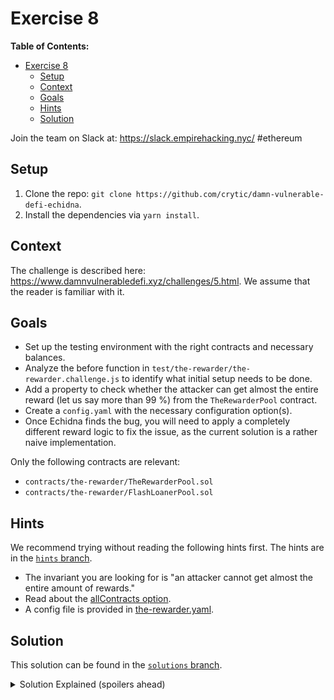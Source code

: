 # Exercise 8

**Table of Contents:**

- [Exercise 8](#exercise-8)
  - [Setup](#setup)
  - [Context](#context)
  - [Goals](#goals)
  - [Hints](#hints)
  - [Solution](#solution)

Join the team on Slack at: https://slack.empirehacking.nyc/ #ethereum

## Setup

1. Clone the repo: `git clone https://github.com/crytic/damn-vulnerable-defi-echidna`.
2. Install the dependencies via `yarn install`.

## Context

The challenge is described here: https://www.damnvulnerabledefi.xyz/challenges/5.html. We assume that the reader is familiar with it.

## Goals

- Set up the testing environment with the right contracts and necessary balances.
- Analyze the before function in `test/the-rewarder/the-rewarder.challenge.js` to identify what initial setup needs to be done.
- Add a property to check whether the attacker can get almost the entire reward (let us say more than 99 %) from the `TheRewarderPool` contract.
- Create a `config.yaml` with the necessary configuration option(s).
- Once Echidna finds the bug, you will need to apply a completely different reward logic to fix the issue, as the current solution is a rather naive implementation.

Only the following contracts are relevant:

- `contracts/the-rewarder/TheRewarderPool.sol`
- `contracts/the-rewarder/FlashLoanerPool.sol`

## Hints

We recommend trying without reading the following hints first. The hints are in the [`hints` branch](https://github.com/crytic/damn-vulnerable-defi-echidna/tree/hints).

- The invariant you are looking for is "an attacker cannot get almost the entire amount of rewards."
- Read about the [allContracts option](../basic/common-testing-approaches.md#external-testing).
- A config file is provided in [the-rewarder.yaml](https://github.com/crytic/damn-vulnerable-defi-echidna/blob/solutions/the-rewarder.yaml).

## Solution

This solution can be found in the [`solutions` branch](https://github.com/crytic/damn-vulnerable-defi-echidna/blob/solutions/contracts/the-rewarder/EchidnaRewarder.sol).

[ctf]: https://www.damnvulnerabledefi.xyz/

<details>
<summary>Solution Explained (spoilers ahead)</summary>

The goal of the rewarder challenge is to realize that an arbitrary user can request a flash loan from the `FlashLoanerPool` and borrow the entire amount of Damn Valuable Tokens (DVT) available. Next, this amount of DVT can be deposited into `TheRewarderPool`. By doing this, the user affects the total proportion of tokens deposited in `TheRewarderPool` (and thus gets most of the percentage of deposited assets in that particular time on their side). Furthermore, if the user schedules this at the right time (once `REWARDS_ROUND_MIN_DURATION` is reached), a snapshot of users' deposits is taken. The user then immediately repays the loan (i.e., in the same transaction) and receives almost the entire reward in return.
In fact, this can be done even if the arbitrary user has no DVT.

Echidna reveals this vulnerability by finding the right order of two functions: simply calling (1) `TheRewarderPool.deposit()` (with prior approval) and (2) `TheRewarderPool.withdraw()` with the max amount of DVT borrowed through the flash loan in both mentioned functions.

See the example output below from Echidna:

```bash
echidna . --contract EchidnaRewarder --config ./the-rewarder.yaml
...

testRewards(): failed!💥
  Call sequence:
    *wait* Time delay: 441523 seconds Block delay: 9454
    setEnableDeposit(true) from: 0x0000000000000000000000000000000000030000
    setEnableWithdrawal(true) from: 0x0000000000000000000000000000000000030000
    flashLoan(39652220640884191256808) from: 0x0000000000000000000000000000000000030000
    testRewards() from: 0x0000000000000000000000000000000000030000

...
```

</details>
